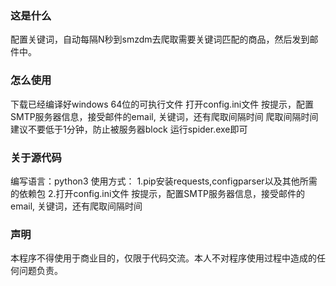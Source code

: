 ### 这是什么
配置关键词，自动每隔N秒到smzdm去爬取需要关键词匹配的商品，然后发到邮件中。

### 怎么使用
下载已经编译好windows 64位的可执行文件
打开config.ini文件 按提示，配置SMTP服务器信息，接受邮件的email, 关键词，还有爬取间隔时间
爬取间隔时间建议不要低于1分钟，防止被服务器block
运行spider.exe即可

### 关于源代码
编写语言：python3
使用方式：
1.pip安装requests,configparser以及其他所需的依赖包
2.打开config.ini文件 按提示，配置SMTP服务器信息，接受邮件的email, 关键词，还有爬取间隔时间

### 声明
本程序不得使用于商业目的，仅限于代码交流。本人不对程序使用过程中造成的任何问题负责。

